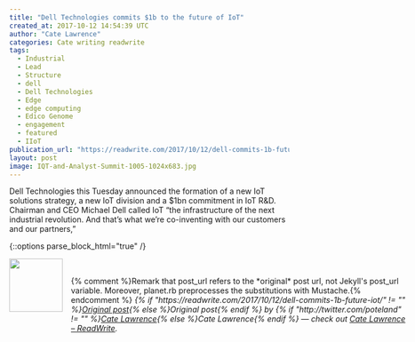 ```yaml
---
title: "Dell Technologies commits $1b to the future of IoT"
created_at: 2017-10-12 14:54:39 UTC
author: "Cate Lawrence"
categories: Cate writing readwrite
tags: 
  - Industrial
  - Lead
  - Structure
  - dell
  - Dell Technologies
  - Edge
  - edge computing
  - Edico Genome
  - engagement
  - featured
  - IIoT
publication_url: "https://readwrite.com/2017/10/12/dell-commits-1b-future-iot/"
layout: post
image: IQT-and-Analyst-Summit-1005-1024x683.jpg
---
```

Dell Technologies this Tuesday announced the formation of a new IoT solutions strategy, a new IoT division and a $1bn commitment in IoT R&D. Chairman and CEO Michael Dell called IoT “the infrastructure of the next industrial revolution. And that’s what we’re co-inventing with our customers and our partners,”


{::options parse_block_html="true" /}
<div class="author">
   <img src="http://www.rss-specifications.com/rss-spec-rss.gif" style="width: 96px; height: 96;">
   <span style="position: absolute; padding: 32px 15px;">{% comment %}Remark that post_url refers to the *original* post url, not Jekyll's post_url variable. Moreover, planet.rb preprocesses the substitutions with Mustache.{% endcomment %}
      <i>{% if "https://readwrite.com/2017/10/12/dell-commits-1b-future-iot/" != "" %}<a href="https://readwrite.com/2017/10/12/dell-commits-1b-future-iot/">Original post</a>{% else %}Original post{% endif %} by {% if "http://twitter.com/poteland" != "" %}<a href="http://twitter.com/poteland">Cate Lawrence</a>{% else %}Cate Lawrence{% endif %} &mdash; check out <a href="https://readwrite.com">Cate Lawrence – ReadWrite</a>.</i>
  </span>
</div>
